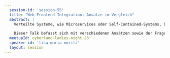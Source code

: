```yaml
---
  session-id: 'session-55'
  title: "Web-Frontend-Integration: Ansätze im Vergleich"
  abstract: |
    Verteilte Systeme, wie Microservices oder Self-Contained-Systems, beinhalten vielfältige Herausforderungen. Eine davon ist, die Integration der bereitgestellten Frontends. Für diese Integration gibt es unterschiedliche Lösungsansätze, die alle ihre Stärken und Schwächen haben. Die bereitgestellten Komponenten werden auf unterschiedlichen Ebenen, beispielsweise durch iFrames im Web-Client oder Server-Side-Includes (SSI) im Webserver integriert.

    Dieser Talk befasst sich mit verschiedenen Ansätzen sowie der Frage, wann welcher Ansatz sinnvoll ist. Viele dieser Ansätze funktionieren sowohl für Single Page Apps als auch für serverseitig gerenderte Anwendungen.
  meetupId: cyberland-ladies-night-23
  speaker-id: 'lisa-maria-moritz'
  layout: session
---
```

